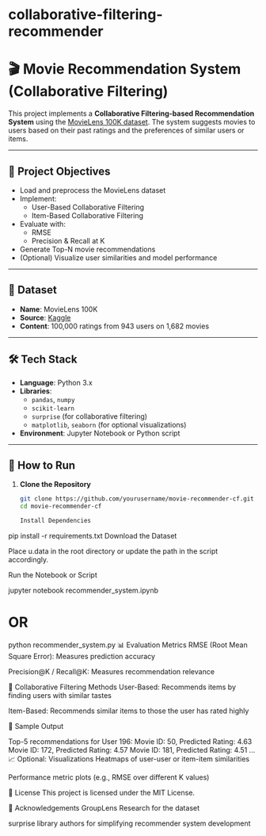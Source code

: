 # collaborative-filtering-recommender

# 🎬 Movie Recommendation System (Collaborative Filtering)

This project implements a **Collaborative Filtering-based Recommendation System** using the [MovieLens 100K dataset](https://www.kaggle.com/datasets/prajitdatta/movielens-100k-dataset). The system suggests movies to users based on their past ratings and the preferences of similar users or items.

---

## 📌 Project Objectives

- Load and preprocess the MovieLens dataset
- Implement:
  - User-Based Collaborative Filtering
  - Item-Based Collaborative Filtering
- Evaluate with:
  - RMSE
  - Precision & Recall at K
- Generate Top-N movie recommendations
- (Optional) Visualize user similarities and model performance

---

## 📁 Dataset

- **Name**: MovieLens 100K
- **Source**: [Kaggle](https://www.kaggle.com/datasets/prajitdatta/movielens-100k-dataset)
- **Content**: 100,000 ratings from 943 users on 1,682 movies

---

## 🛠️ Tech Stack

- **Language**: Python 3.x
- **Libraries**:
  - `pandas`, `numpy`
  - `scikit-learn`
  - `surprise` (for collaborative filtering)
  - `matplotlib`, `seaborn` (for optional visualizations)
- **Environment**: Jupyter Notebook or Python script

---

## 🚀 How to Run

1. **Clone the Repository**
   ```bash
   git clone https://github.com/yourusername/movie-recommender-cf.git
   cd movie-recommender-cf

   Install Dependencies


pip install -r requirements.txt
Download the Dataset

Place u.data in the root directory or update the path in the script accordingly.

Run the Notebook or Script

jupyter notebook recommender_system.ipynb
# OR
python recommender_system.py
📊 Evaluation Metrics
RMSE (Root Mean Square Error): Measures prediction accuracy

Precision@K / Recall@K: Measures recommendation relevance

🧠 Collaborative Filtering Methods
User-Based: Recommends items by finding users with similar tastes

Item-Based: Recommends similar items to those the user has rated highly

📌 Sample Output

Top-5 recommendations for User 196:
Movie ID: 50, Predicted Rating: 4.63
Movie ID: 172, Predicted Rating: 4.57
Movie ID: 181, Predicted Rating: 4.51
...
📈 Optional: Visualizations
Heatmaps of user-user or item-item similarities

Performance metric plots (e.g., RMSE over different K values)

📃 License
This project is licensed under the MIT License.

🙌 Acknowledgements
GroupLens Research for the dataset

surprise library authors for simplifying recommender system development
